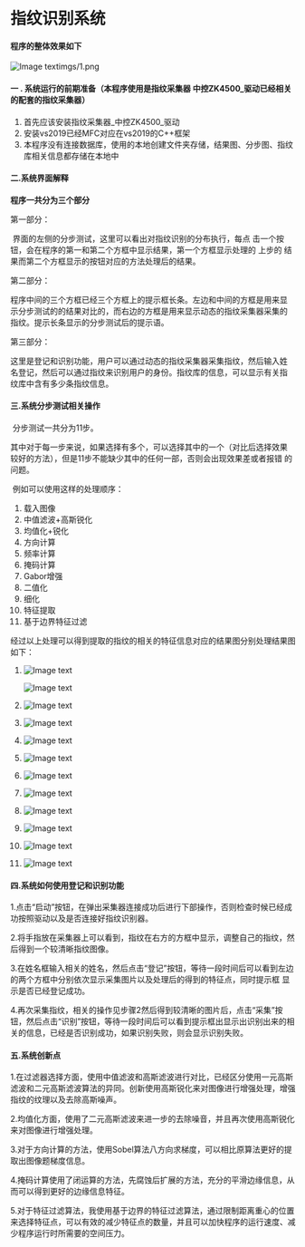 # 指纹识别系统
#### 程序的整体效果如下

![Image text](imgs/1.png)imgs/1.png

#### 一 . 系统运行的前期准备（本程序使用是指纹采集器 中控ZK4500_驱动已经相关的配套的指纹采集器）

1. 首先应该安装指纹采集器_中控ZK4500_驱动
2. 安装vs2019已经MFC对应在vs2019的C++框架
3. 本程序没有连接数据库，使用的本地创建文件夹存储，结果图、分步图、指纹库相关信息都存储在本地中

#### 二.系统界面解释

**程序一共分为三个部分**

第一部分：

​	界面的左侧的分步测试，这里可以看出对指纹识别的分布执行，每点	击一个按	钮，会在程序的第一和第二个方框中显示结果，第一个方框显示处理的	上步的	结果而第二个方框显示的按钮对应的方法处理后的结果。

第二部分：

​	程序中间的三个方框已经三个方框上的提示框长条。左边和中间的方框是用来显	示分步测试的的结果对比的，而右边的方框是用来显示动态的指纹采集器采集的	指纹。提示长条显示的分步测试后的提示语。

第三部分：

​	这里是登记和识别功能，用户可以通过动态的指纹采集器采集指纹，然后输入姓	名登记，然后可以通过指纹来识别用户的身份。指纹库的信息，可以显示有关指	纹库中含有多少条指纹信息。

#### 三.系统分步测试相关操作

​	分步测试一共分为11步。

​	其中对于每一步来说，如果选择有多个，可以选择其中的一个（对比后选择效果	较好的方法），但是11步不能缺少其中的任何一部，否则会出现效果差或者报错	的问题。

​	例如可以使用这样的处理顺序：

1. 载入图像
2. 中值滤波+高斯锐化
3. 均值化+锐化
4. 方向计算
5. 频率计算
6. 掩码计算
7. Gabor增强
8. 二值化
9. 细化
10. 特征提取
11. 基于边界特征过滤

经过以上处理可以得到提取的指纹的相关的特征信息对应的结果图分别处理结果图如下：

1. ![Image text](imgs/1.png)

   ![Image text](imgs/2.png)

2. ![Image text](imgs/3.png)

3. ![Image text](imgs/4.png)

4. ![Image text](imgs/5.png)

5. ![Image text](imgs/6.png)

6. ![Image text](imgs/7.png)

7. ![Image text](imgs/8.png)

8. ![Image text](imgs/9.png)

9. ![Image text](imgs/10.png)

10. ![Image text](imgs/11.png)

11. ![Image text](imgs/12.png)

#### 四.系统如何使用登记和识别功能

​	1.点击“启动”按钮，在弹出采集器连接成功后进行下部操作，否则检查时候已经成功按照驱动以及是否连接好指纹识别器。

​	2.将手指放在采集器上可以看到，指纹在右方的方框中显示，调整自己的指纹，然后得到一个较清晰指纹图像。

​	3.在姓名框输入相关的姓名，然后点击“登记”按钮，等待一段时间后可以看到左边的两个方框中分别依次显示采集图片以及处理后的得到的特征点，同时提示框	显示是否已经登记成功。

​	4.再次采集指纹，相关的操作见步骤2然后得到较清晰的图片后，点击“采集”按           钮，然后点击“识别”按钮，等待一段时间后可以看到提示框出显示出识别出来的相关的信息，已经是否识别成功，如果识别失败，则会显示识别失败。

#### 五.系统创新点

1.在过滤器选择方面，使用中值滤波和高斯滤波进行对比，已经区分使用一元高斯滤波和二元高斯滤波算法的异同。创新使用高斯锐化来对图像进行增强处理，增强指纹的纹理以及去除高斯噪声。

2.均值化方面，使用了二元高斯滤波来进一步的去除噪音，并且再次使用高斯锐化来对图像进行增强处理。

3.对于方向计算的方法，使用Sobel算法八方向求梯度，可以相比原算法更好的提取出图像题梯度信息。

4.掩码计算使用了闭运算的方法，先腐蚀后扩展的方法，充分的平滑边缘信息，从而可以得到更好的边缘信息特征。

5.对于特征过滤算法，我使用基于边界的特征过滤算法，通过限制距离重心的位置来选择特征点，可以有效的减少特征点的数量，并且可以加快程序的运行速度、减少程序运行时所需要的空间压力。



